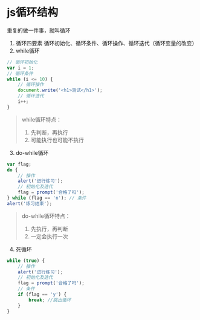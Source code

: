# js循环结构
重复的做一件事，就叫循环
1. 循环四要素
循环初始化、循环条件、循环操作、循环迭代（循环变量的改变）
2. while循环
```js
// 循环初始化
var i = 1;
// 循环条件
while (i <= 10) {
    // 循环操作
    document.write('<h1>测试</h1>');
    // 循环迭代
    i++;
}
```
>while循环特点：
>1. 先判断，再执行
>2. 可能执行也可能不执行
3. do-while循环
```js
var flag;
do {
    // 操作
    alert('进行练习');
    // 初始化及迭代
    flag = prompt('合格了吗');
} while (flag == 'n'); // 条件
alert('练习结束');
```
>do-while循环特点：
>1. 先执行，再判断
>2. 一定会执行一次
4. 死循环
```js
while (true) {
    // 操作
    alert('进行练习');
    // 初始化及迭代
    flag = prompt('合格了吗');
    // 条件
    if (flag == 'y') {
        break; //跳出循环
    }
}
```
